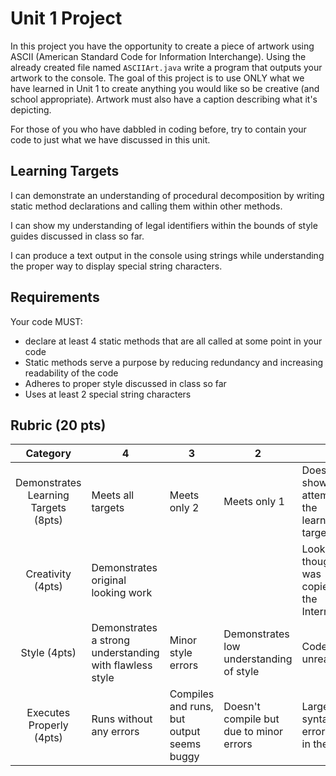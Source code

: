 # Unit 1 Project #
In this project you have the opportunity to create a piece of artwork using ASCII 
(American Standard Code for Information Interchange). Using the already created file 
named `ASCIIArt.java` write a program that outputs your artwork to the console. 
The goal of this project is to use ONLY what we have learned in Unit 1 to create 
anything you would like so be creative (and school appropriate). Artwork must also have a caption describing what it's depicting.  

For those of you who have dabbled in coding before, try to contain your code to 
just what we have discussed in this unit. 

## Learning Targets ## 
I can demonstrate an understanding of procedural decomposition by writing static 
method declarations and calling them within other methods.

I can show my understanding of legal identifiers within the bounds of style guides 
discussed in class so far. 

I can produce a text output in the console using strings while understanding the 
proper way to display special string characters. 

## Requirements ##
Your code MUST:
* declare at least 4 static methods that are all called at some point in your code
* Static methods serve a purpose by reducing redundancy and increasing readability 
  of the code
* Adheres to proper style discussed in class so far
* Uses at least 2 special string characters

## Rubric (20 pts) ##
| Category | 4 | 3 | 2 | 1 |
|:--------:|---|---|---|---|
|Demonstrates Learning Targets (8pts) | Meets all targets | Meets only 2 | Meets only 1 | Doesn't show any attempt at the learning targets | 
|Creativity (4pts) | Demonstrates original looking work | | | Looks as thought it was copied off the Internet |
| Style (4pts) | Demonstrates a strong understanding with flawless style | Minor style errors | Demonstrates low understanding of style | Code is unreadable | 
| Executes Properly (4pts) | Runs without any errors | Compiles and runs, but output seems buggy | Doesn't compile but due to minor errors | Large syntax errors left in the code | 


